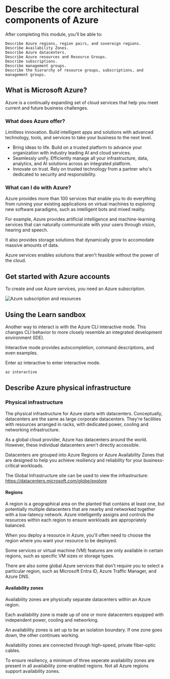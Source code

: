 # Describe the core architectural components of Azure

After completing this module, you’ll be able to:

    Describe Azure regions, region pairs, and sovereign regions.
    Describe Availability Zones.
    Describe Azure datacenters.
    Describe Azure resources and Resource Groups.
    Describe subscriptions.
    Describe management groups.
    Describe the hierarchy of resource groups, subscriptions, and management groups.

## What is Microsoft Azure?

Azure is a continually expanding set of cloud services that help you meet current and future business challenges.

### What does Azure offer?

Limitless innovation. Build intelligent apps and solutions with advanced technology, tools, and services to take your business to the next level.

  * Bring ideas to life. Build on a trusted platform to advance your organization with industry leading AI and cloud services.
  * Seamlessly unify. Efficiently manage all your infrastructure, data, analytics, and AI solutions across an integrated platform.
  * Innovate on trust. Rely on trusted technology from a partner who's dedicated to security and responsibility.

### What can I do with Azure?

Azure provides more than 100 services that enable you to do everything from running your existing applications on virtual machines to exploring new software paradigms, such as intelligent bots and mixed reality.

For example, Azure provides artificial intelligence and machine-learning services that can naturally communicate with your users through vision, hearing and speech. 

It also provides storage solutions that dynamically grow to accomodate massive amounts of data.

Azure services enables solutions that aren't feasible without the power of the cloud.

## Get started with Azure accounts

To create and use Azure services, you need an Azure subscription. 

![Azure subscription and resources](https://learn.microsoft.com/en-us/training/wwl-azure/describe-core-architectural-components-of-azure/media/account-scope-levels-9ceb3abd.png)

## Using the Learn sandbox

Another way to interact is with the Azure CLI interactive mode. This changes CLI behavior to more closely resemble an integrated development environment (IDE).

Interactive mode provides autocompletion, command descriptions, and even examples.

Enter az interactive to enter interactive mode.

```ps
az interactive
```

## Describe Azure physical infrastructure

### Physical infrastructure

The physical infrastructure for Azure starts with datacenters. Conceptually, datacenters are the same as large corporate datacenters. They're facilities with resources arranged in racks, with dedicated power, cooling and networking infrastructure.

As a global cloud provider, Azure has datacenters around the world. However, these individual datacenters aren't directly accessible.

Datacenters are grouped into Azure Regions or Azure Availability Zones that are designed to help you achieve resiliency and reliability for your business-critical workloads.

The Global Infrastructure site can be used to view the infrastructure: https://datacenters.microsoft.com/globe/explore

#### Regions

A region is a geographical area on the planted that contains at least one, but potentially multiple datacenters that are nearby and networked together with a low-latency network. Azure intelligently assigns and controls the resources within each region to ensure workloads are appropriately balanced.

When you deploy a resource in Azure, you'll often need to choose the region where you want your resource to be deployed.


Some services or virtual machine (VM) features are only available in certain regions, such as specific VM sizes or storage types. 

There are also some global Azure services that don't require you to select a particular region, such as Microsoft Entra ID, Azure Traffic Manager, and Azure DNS.

#### Availability zones

Availability zones are physically separate datacenters within an Azure region.

Each availability zone is made up of one or more datacenters equipped with independent power, cooling and networking. 

An availability zones is set up to be an isolation boundary. If one zone goes down, the other continues working. 

Availability zones are connected through high-speed, private fiber-optic cables.

To ensure resiliency, a minimum of three seperate availability zones are present in all availability zone-enabled regions. Not all Azure regions support availability zones.

